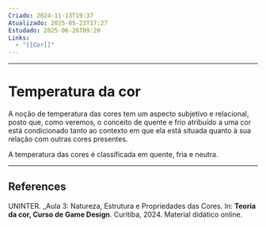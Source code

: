 ```yaml
---
Criado: 2024-11-13T19:37
Atualizado: 2025-05-23T17:27
Estudado: 2025-06-26T09:20
Links:
  - "[[Cor]]"
---
```

---
# Temperatura da cor

A noção de temperatura das cores tem um aspecto subjetivo e relacional, posto que, como veremos, o conceito de quente e frio atribuído a uma cor está condicionado tanto ao contexto em que ela está situada quanto à sua relação com outras cores presentes.

A temperatura das cores é classificada em quente, fria e neutra.

---
## References

UNINTER.  _Aula 3: Natureza, Estrutura e Propriedades das Cores. In: **Teoria da cor, Curso de Game Design**. Curitiba, 2024. Material didático online.